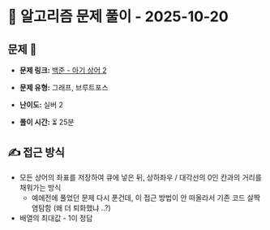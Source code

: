 # 📝 알고리즘 문제 풀이 - 2025-10-20

## 문제 📖

- **문제 링크:** [백준 - 아기 상어 2](https://www.acmicpc.net/problem/17086)

- **문제 유형:** 그래프, 브루트포스

- **난이도:** 실버 2

- **풀이 시간:** ⏳ 25분

## ✍ 접근 방식

- 모든 상어의 좌표를 저장하여 큐에 넣은 뒤, 상하좌우 / 대각선의 0인 칸과의 거리를 채워가는 방식
  - 예에전에 풀었던 문제 다시 푼건데, 이 접근 방법이 안 떠올라서 기존 코드 살짝 염탐함 (왜 더 퇴화했냐 ..?)
- 배열의 최대값 - 1이 정답
